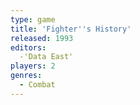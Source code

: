 ```yaml
---
type: game
title: 'Fighter''s History'
released: 1993
editors: 
  -'Data East'
players: 2
genres:
  - Combat
---
```

